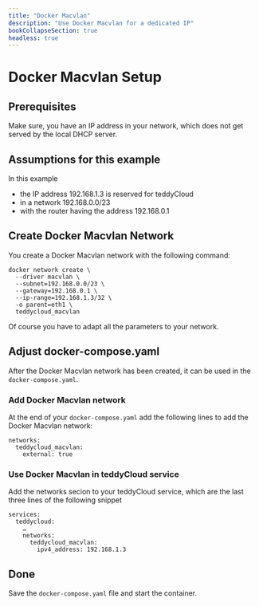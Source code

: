 ```yaml
---
title: "Docker Macvlan"
description: "Use Docker Macvlan for a dedicated IP"
bookCollapseSection: true
headless: true
---
```

# Docker Macvlan Setup

## Prerequisites

Make sure, you have an IP address in your network, which does not get served by the local DHCP server.

## Assumptions for this example

In this example

* the IP address 192.168.1.3 is reserved for teddyCloud 
* in a network 192.168.0.0/23
* with the router having the address 192.168.0.1


## Create Docker Macvlan Network

You create a Docker Macvlan network with the following command:

```
docker network create \
  --driver macvlan \
  --subnet=192.168.0.0/23 \
  --gateway=192.168.0.1 \
  --ip-range=192.168.1.3/32 \
  -o parent=eth1 \
  teddycloud_macvlan
```

Of course you have to adapt all the parameters to your network.

## Adjust docker-compose.yaml

After the Docker Macvlan network has been created, it can be used in the `docker-compose.yaml`.

### Add Docker Macvlan network

At the end of your `docker-compose.yaml` add the following lines to add the Docker Macvlan network:

```
networks:
  teddycloud_macvlan:
    external: true
```

### Use Docker Macvlan in teddyCloud service

Add the networks secion to your teddyCloud service, which are the last three lines of the following snippet

```
services:
  teddycloud:
    …
    networks:
      teddycloud_macvlan:
        ipv4_address: 192.168.1.3
```

## Done

Save the `docker-compose.yaml` file and start the container.


